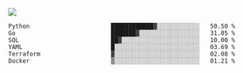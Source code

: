 ![](https://github-profile-summary-cards.vercel.app/api/cards/profile-details?username=igtm&theme=dracula)
<!--START_SECTION:waka-->

```text
Python                       ████████████▓░░░░░░░░░░░░   50.50 %
Go                           ███████▓░░░░░░░░░░░░░░░░░   31.05 %
SQL                          ██▓░░░░░░░░░░░░░░░░░░░░░░   10.00 %
YAML                         █░░░░░░░░░░░░░░░░░░░░░░░░   03.69 %
Terraform                    ▓░░░░░░░░░░░░░░░░░░░░░░░░   02.08 %
Docker                       ▒░░░░░░░░░░░░░░░░░░░░░░░░   01.21 %
```

<!--END_SECTION:waka-->
